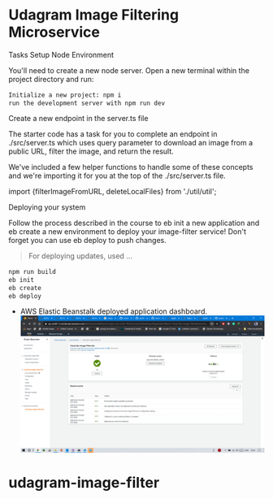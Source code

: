 # Udagram Image Filtering Microservice
Tasks
Setup Node Environment

You'll need to create a new node server. Open a new terminal within the project directory and run:

    Initialize a new project: npm i
    run the development server with npm run dev

Create a new endpoint in the server.ts file

The starter code has a task for you to complete an endpoint in ./src/server.ts which uses query parameter to download an image from a public URL, filter the image, and return the result.

We've included a few helper functions to handle some of these concepts and we're importing it for you at the top of the ./src/server.ts file.

import {filterImageFromURL, deleteLocalFiles} from './util/util';

Deploying your system

Follow the process described in the course to eb init a new application and eb create a new environment to deploy your image-filter service! Don't forget you can use eb deploy to push changes.


> For deploying updates, used ...

```terminal
npm run build
eb init
eb create
eb deploy
```

- AWS Elastic Beanstalk deployed application dashboard.
  ![depcruise generated graph](./deployment_screenshot/eb_app_deployed_and_running_on_aws.png)
# udagram-image-filter
